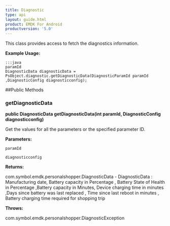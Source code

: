 ```yaml
---
title: Diagnostic
type: api
layout: guide.html
product: EMDK For Android
productversion: '5.0'
---
```



This class provides access to fetch the diagnostics information.
 
 

**Example Usage:**
	
	:::java	
	paramId
	DiagnosticData diagnosticData =  PsObject.diagnostic.getDiagnosticData(DiagnosticParamId paramId
	,DiagnosticConfig diagnosticconfig);


##Public Methods

### getDiagnosticData

**public DiagnosticData getDiagnosticData(int paramId, DiagnosticConfig diagnosticconfig)**

Get the values for all the parameters or the specified parameter ID.

**Parameters:**

`paramId`

`diagnosticconfig`

**Returns:**

com.symbol.emdk.personalshopper.DiagnosticData - DiagnosticData : Manufacturing date, Battery capacity in Percentage ,
 Battery State of Health in Percentage ,Battery capacity in Minutes,
 Device charging time in minutes  ,Days since battery was last replaced ,
 Time since last reboot in minutes , Battery charging time required for shopping trip

**Throws:**

com.symbol.emdk.personalshopper.DiagnosticException







